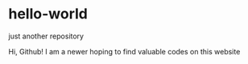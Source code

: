 # hello-world
just another repository

Hi, Github!
I am a newer hoping to find valuable codes on this website
